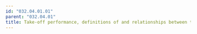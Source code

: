 ```yaml
---
id: "032.04.01.01"
parent: "032.04.01"
title: Take-off performance, definitions of and relationships between terms
---
```

